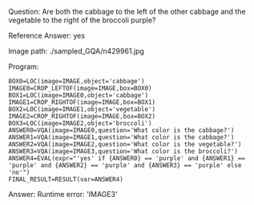 Question: Are both the cabbage to the left of the other cabbage and the vegetable to the right of the broccoli purple?

Reference Answer: yes

Image path: ./sampled_GQA/n429961.jpg

Program:

```
BOX0=LOC(image=IMAGE,object='cabbage')
IMAGE0=CROP_LEFTOF(image=IMAGE,box=BOX0)
BOX1=LOC(image=IMAGE0,object='cabbage')
IMAGE1=CROP_RIGHTOF(image=IMAGE,box=BOX1)
BOX2=LOC(image=IMAGE1,object='vegetable')
IMAGE2=CROP_RIGHTOF(image=IMAGE,box=BOX2)
BOX3=LOC(image=IMAGE2,object='broccoli')
ANSWER0=VQA(image=IMAGE0,question='What color is the cabbage?')
ANSWER1=VQA(image=IMAGE1,question='What color is the cabbage?')
ANSWER2=VQA(image=IMAGE2,question='What color is the vegetable?')
ANSWER3=VQA(image=IMAGE3,question='What color is the broccoli?')
ANSWER4=EVAL(expr="'yes' if {ANSWER0} == 'purple' and {ANSWER1} == 'purple' and {ANSWER2} == 'purple' and {ANSWER3} == 'purple' else 'no'")
FINAL_RESULT=RESULT(var=ANSWER4)
```
Answer: Runtime error: 'IMAGE3'

